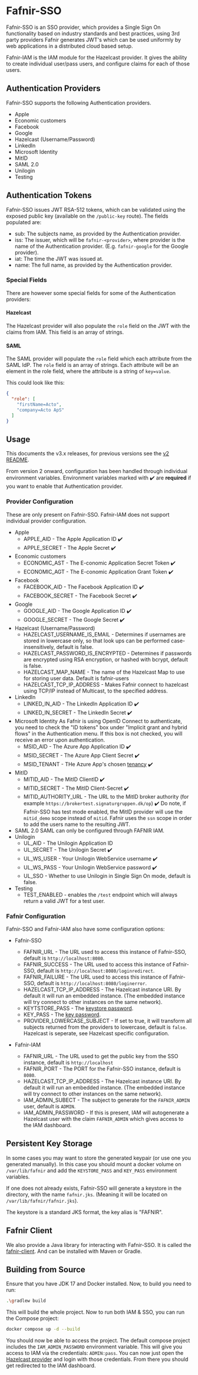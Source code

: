# Fafnir-SSO 
Fafnir-SSO is an SSO provider, which provides a Single Sign On functionality based on industry standards and best
practices, using 3rd party providers Fafnir generates JWT's which can be used uniformly by web applications in a
distributed cloud based setup.

Fafnir-IAM is the IAM module for the Hazelcast provider. It gives the ability to create individual user/pass users,
and configure claims for each of those users.

## Authentication Providers
Fafnir-SSO supports the following Authentication providers.
* Apple
* Economic customers
* Facebook
* Google
* Hazelcast (Username/Password)
* LinkedIn
* Microsoft Identity
* MitID
* SAML 2.0
* Unilogin
* Testing

## Authentication Tokens
Fafnir-SSO issues JWT RSA-512 tokens, which can be validated using the exposed public key (available on the 
`/public-key` route). The fields populated are:
* sub: The subjects name, as provided by the Authentication provider.
* iss: The issuer, which will be `fafnir-<provider>`, where provider is the name of the Authentication provider. (E.g. 
`fafnir-google` for the Google provider).
* iat: The time the JWT was issued at.
* name: The full name, as provided by the Authentication provider.

### Special Fields
There are however some special fields for some of the Authentication providers:

#### Hazelcast
The Hazelcast provider will also populate the `role` field on the JWT with the claims from IAM. This field is an array
of strings.

#### SAML
The SAML provider will populate the `role` field which each attribute from the SAML IdP. The `role` field is an array of
strings. Each attribute will be an element in the role field, where the attribute is a string of `key=value`.

This could look like this:
```JSON
{
  "role": [
    "firstName=Acto",
    "company=Acto ApS"
  ]
}
```

## Usage
This documents the v3.x releases, for previous versions see the [v2 README](https://github.com/actoaps/fafnir-sso/blob/master/README-v2.md).

From version 2 onward, configuration has been handled through individual environment variables. Environment variables
marked with :heavy_check_mark: are **required** if you want to enable that Authentication provider.

### Provider Configuration
These are only present on Fafnir-SSO. Fafnir-IAM does not support individual provider configuration. 
* Apple
  * APPLE_AID - The Apple Application ID :heavy_check_mark:
  * APPLE_SECRET - The Apple Secret :heavy_check_mark:
* Economic customers
  * ECONOMIC_AST - The E-conomic Application Secret Token :heavy_check_mark:
  * ECONOMIC_AGT - The E-conomic Application Grant Token :heavy_check_mark:
* Facebook
  * FACEBOOK_AID - The Facebook Application ID :heavy_check_mark:
  * FACEBOOK_SECRET - The Facebook Secret :heavy_check_mark:
* Google
  * GOOGLE_AID - The Google Application ID :heavy_check_mark:
  * GOOGLE_SECRET - The Google Secret :heavy_check_mark:
* Hazelcast (Username/Password)
  * HAZELCAST_USERNAME_IS_EMAIL - Determines if usernames are stored in lowercase only, so that look ups can be performed case-insensitively, default is false.
  * HAZELCAST_PASSWORD_IS_ENCRYPTED - Determines if passwords are encrypted using RSA encryption, or hashed with bcrypt, default is false.
  * HAZELCAST_MAP_NAME - The name of the Hazelcast Map to use for storing user data. Default is fafnir-users
  * HAZELCAST_TCP_IP_ADDRESS - Makes Fafnir connect to hazelcast using TCP/IP instead of Multicast, to the specified address.
* LinkedIn
  * LINKED_IN_AID - The LinkedIn Application ID :heavy_check_mark:
  * LINKED_IN_SECRET - The LinkedIn Secret :heavy_check_mark:
* Microsoft Identity
As Fafnir is using OpenID Connect to authenticate, you need to check the "ID tokens" box under "Implicit grant and 
hybrid flows" in the Authentication menu. If this box is not checked, you will receive an error upon authentication.
  * MSID_AID - The Azure App Application ID :heavy_check_mark:
  * MSID_SECRET - The Azure App Client Secret :heavy_check_mark:
  * MSID_TENANT - THe Azure App's chosen [tenancy](https://learn.microsoft.com/en-us/azure/active-directory/develop/active-directory-v2-protocols#endpoints)
:heavy_check_mark:
* MitID
  * MITID_AID - The MitID ClientID :heavy_check_mark:
  * MITID_SECRET - The MitID Client-Secret :heavy_check_mark:
  * MITID_AUTHORITY_URL - The URL to the MitID broker authority (for example `https://brokertest.signaturgruppen.dk/op`) :heavy_check_mark:
Do note, if Fafnir-SSO has test mode enabled, the MitID provider will use the `mitid_demo` scope instead of `mitid`.
Fafnir uses the `ssn` scope in order to add the users name to the resulting JWT.
* SAML 2.0
SAML can only be configured through FAFNIR IAM.
* Unilogin
  * UL_AID - The Unilogin Application ID
  * UL_SECRET - The Unilogin Secret :heavy_check_mark:
  * UL_WS_USER - Your Unilogin WebService username :heavy_check_mark:
  * UL_WS_PASS - Your Unilogin WebService password :heavy_check_mark:
  * UL_SSO - Whether to use Unilogin in Single Sign On mode, default is false.
* Testing
  * TEST_ENABLED - enables the `/test` endpoint which will always return a valid JWT for a test user.

### Fafnir Configuration
Fafnir-SSO and Fafnir-IAM also have some configuration options:

* Fafnir-SSO
  * FAFNIR_URL - The URL used to access this instance of Fafnir-SSO, default is `http://localhost:8080`.
  * FAFNIR_SUCCESS - The URL used to access this instance of Fafnir-SSO, default is `http://localhost:8080/loginredirect`.
  * FAFNIR_FAILURE - The URL used to access this instance of Fafnir-SSO, default is `http://localhost:8080/loginerror`.
  * HAZELCAST_TCP_IP_ADDRESS - The Hazelcast instance URI. By default it will run an embedded instance. (The embedded
instance will try connect to other instances on the same network).
  * KEYTSTORE_PASS - The [keystore password](#persistent-key-storage).
  * KEY_PASS - The [key password](#persistent-key-storage).
  * PROVIDER_LOWERCASE_SUBJECT - If set to true, it will transform all subjects returned from the providers to lowercase,
default is `false`. Hazelcast is seperate, see Hazelcast specific configuration.

* Fafnir-IAM
  * FAFNIR_URL - The URL used to get the public key from the SSO instance, default is `http://localhost`
  * FAFNIR_PORT - The PORT for the Fafnir-SSO instance, default is `8080`.
  * HAZELCAST_TCP_IP_ADDRESS - The Hazelcast instance URI. By default it will run an embedded instance. (The embedded
    instance will try connect to other instances on the same network).
  * IAM_ADMIN_SUBECT - The subject to generate for the `FAFNIR_ADMIN` user, default is `ADMIN`.
  * IAM_ADMIN_PASSWORD - If this is present, IAM will autogenerate a Hazelcast user with the claim `FAFNIR_ADMIN` which
gives access to the IAM dashboard.


## Persistent Key Storage
In some cases you may want to store the generated keypair (or use one you generated manually). In this case you should
mount a docker volume on `/var/lib/fafnir` and add the `KEYSTORE_PASS` and `KEY_PASS` environment variables.

If one does not already exists, Fafnir-SSO will generate a keystore in the directory, with the name `fafnir.jks`. 
(Meaning it will be located on `/var/lib/fafnir/fafnir.jks`).

The keystore is a standard JKS format, the key alias is "FAFNIR".

## Fafnir Client
We also provide a Java library for interacting with Fafnir-SSO. It is called the 
[fafnir-client](https://mvnrepository.com/artifact/dk.acto/fafnir-client). And can be installed with Maven or Gradle.

## Building from Source
Ensure that you have JDK 17 and Docker installed. Now, to build you need to run:
```Bash
.\gradlew build
```
This will build the whole project. Now to run both IAM & SSO, you can run the Compose project:
```Bash
docker compose up -d --build
```
You should now be able to access the project. The default compose project includes the `IAM_ADMIN_PASSWORD` environment
variable. This will give you access to IAM via the credentials: `ADMIN:pass`. You can now just open the
[Hazelcast provider](http://localhost:8080/hazelcast/login) and login with those credentials. From there you should get
redirected to the IAM dashboard.
